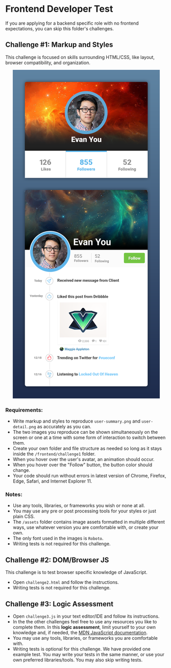 
# Frontend Developer Test

If you are applying for a backend specific role with no frontend expectations, you can skip this folder's challenges.


## Challenge #1: Markup and Styles

This challenge is focused on skills surrounding HTML/CSS, like layout, browser compatibility, and organization.

<p align="center"><img src="preview.png" alt="Screenshot of what you should create"></p>

### Requirements:

* Write markup and styles to reproduce `user-summary.png` and `user-detail.png` as accurately as you can.
* The two images you reproduce can be shown simultaneously on the screen or one at a time with some form of interaction to switch between them.
* Create your own folder and file structure as needed so long as it stays inside the `/frontend/challenge1` folder.
* When you hover over the user's avatar, an animation should occur.
* When you hover over the "Follow" button, the button color should change.
* Your code should run without errors in latest version of Chrome, Firefox, Edge, Safari, and Internet Explorer 11.

### Notes:

* Use any tools, libraries, or frameworks you wish or none at all.
* You may use any pre or post processing tools for your styles or just plain CSS.
* The `/assets` folder contains image assets formatted in multiple different ways, use whatever version you are comfortable with, or create your own.
* The only font used in the images is `Roboto`.
* Writing tests is not required for this challenge.


## Challenge #2: DOM/Browser JS

This challenge is to test browser specific knowledge of JavaScript.

* Open `challenge2.html` and follow the instructions.
* Writing tests is not required for this challenge.


## Challenge #3: Logic Assessment

* Open `challenge3.js` in your text editor/IDE and follow its instructions.
* In the the other challenges feel free to use any resources you like to complete them. In this **logic assessment**, limit yourself to your own knowledge and, if needed, the [MDN JavaScript documentation](https://developer.mozilla.org/en-US/docs/Web/JavaScript).
* You may use any tools, libraries, or frameworks you are comfortable with.
* Writing tests is optional for this challenge. We have provided one example test. You may write your tests in the same manner, or use your own preferred libraries/tools. You may also skip writing tests.
